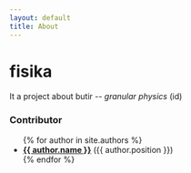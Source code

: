```yaml
---
layout: default
title: About
---
```

# fisika
It a project about butir -- <i>granular physics</i> (id)

### Contributor
<ul>
  {% for author in site.authors %}
    <li>
      <b><a href="{{site.baseurl}}{{ author.url }}">{{ author.name }}</a></b>
			({{ author.position }})
    </li>
  {% endfor %}
</ul>